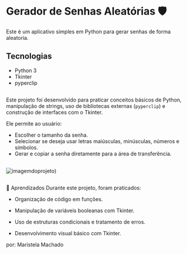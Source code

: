 # Gerador de Senhas Aleatórias 🛡️

Este é um aplicativo simples em Python para gerar senhas de forma aleatoria.
## Tecnologias
- Python 3
- Tkinter
- pyperclip
##
Este projeto foi desenvolvido para praticar conceitos básicos de Python, manipulação de strings, uso de bibliotecas externas (`pyperclip`) e construção de interfaces com o Tkinter.

Ele permite ao usuário:
- Escolher o tamanho da senha.
- Selecionar se deseja usar letras maiúsculas, minúsculas, números e símbolos.
- Gerar e copiar a senha diretamente para a área de transferência.
##


![imagemdoprojeto](https://github.com/user-attachments/assets/99f9465c-944d-49a3-b7a2-40f4eabd1a15))
##

📌 Aprendizados
Durante este projeto, foram praticados:
 
- Organização de código em funções.

- Manipulação de variáveis booleanas com Tkinter.

- Uso de estruturas condicionais e tratamento de erros.

- Desenvolvimento visual básico com Tkinter.

por: Maristela Machado
